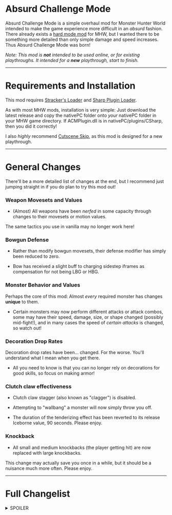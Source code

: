 # Absurd Challenge Mode #

Absurd Challenge Mode is a simple overhaul mod for Monster Hunter World intended to make the game experience more difficult in an *absurd* fashion.
There already exists a [hard mode mod](https://www.nexusmods.com/monsterhunterworld/mods/4828) for MHW, but I wanted there to be something more
detailed than only simple damage and speed increases. Thus Absurd Challenge Mode was born! 

*Note: This mod is **not** intended to be used online, or for existing playthroughs. It intended for a **new** playthrough, start to finish.*

- - - -

# Requirements and Installation #

This mod requires [Stracker's Loader](https://www.nexusmods.com/monsterhunterworld/mods/1982) and [Sharp Plugin Loader](https://fexty12573.github.io/SharpPluginLoader/Install/Installation.html).


As with most MHW mods, installation is very simple: Just download the latest release and copy the nativePC folder onto *your* nativePC
folder in your MHW game directory. If ACMPlugin.dll is in nativePC/plugins/CSharp, then you did it correctly!

I also *highly* recommend [Cutscene Skip](https://www.nexusmods.com/monsterhunterworld/mods/5540), as this mod is designed for a new playthrough.

- - - -

# General Changes #

There'll be a more detailed list of changes at the end, but I recommend just jumping straight in if you do plan to try this mod out!

### Weapon Movesets and Values ###
- (Almost) All weapons have been *nerfed* in some capacity through changes to their movesets or motion values.

The same tactics you use in vanilla may no longer work here!

### Bowgun Defense ###
- Rather than modify bowgun movesets, their defense modifier has simply been reduced to zero.

- Bow has received a slight buff to charging sidestep iframes as compensation for not being LBG or HBG.

### Monster Behavior and Values ###
Perhaps the core of this mod: Almost *every* required monster has changes **unique** to them.

- Certain monsters may now perform different attacks or attack combos, some may have their speed, damage, size, or shape changed (possibly mid-fight!),
and in many cases the speed of *certain attacks* is changed, so watch out!

### Decoration Drop Rates ###
Decoration drop rates have been... changed. For the worse. You'll understand what I mean when you get there.

- All you need to know is that you can no longer rely on decorations for good skills, so focus on making armor!

### Clutch claw effectiveness ###
- Clutch claw stagger (also known as "clagger") is disabled.

- Attempting to "wallbang" a monster will now simply throw you off.

- The duration of the tenderizing effect has been reverted to its release Iceborne value, 90 seconds. Please enjoy.

### Knockback ###
- All small and medium knockbacks (the player getting hit) are now replaced with large knockbacks.

This change may actually save you once in a while, but it should be a nuisance much more often. Please enjoy.
- - - -

# Full Changelist #
<details>
<summary>SPOILER</summary>
<h3>Weapons</h3>

No weapon attacks have been "removed" per se, rather they're replaced with something inconvenient to discourage their use.

The level of inconvenience *generally* corresponds to how powerful the attack would have been had I not replaced it.

Hope you don't have too much muscle memory on your favorite weapon!

- Greatsword
  - True Charged Slash removed.
- Sword and Shield
- Dual Blades
- Longsword
- Hammer
- Hunting Horn
- Lance
- Gunlance
- Switch Axe
- Charge Blade
- Insect Glaive
- Bow
- Heavy Bowgun
- Light Bowgun
</details>
















